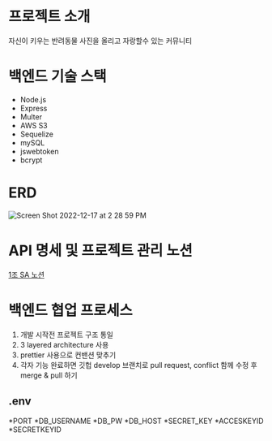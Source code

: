 # 프로젝트 소개
자신이 키우는 반려동물 사진을 올리고 자랑할수 있는 커뮤니티 

# 백엔드 기술 스택
* Node.js
* Express
* Multer
* AWS S3
* Sequelize
* mySQL
* jswebtoken
* bcrypt

# ERD
![Screen Shot 2022-12-17 at 2 28 59 PM](https://user-images.githubusercontent.com/116314838/209049240-ec6d1469-dd34-4f0a-89fa-b12ca00603fd.png)

# API 명세 및 프로젝트 관리 노션 
[1조 SA 노션](https://www.notion.so/1-SA-fe91e4a3548249bf9874b5a45755e8fe)

# 백엔드 협업 프로세스 
1. 개발 시작전 프로젝트 구조 통일
2. 3 layered architecture 사용
3. prettier 사용으로 컨밴션 맞추기 
4. 각자 기능 완료하면 깃헙 develop 브랜치로 pull request, conflict 함께 수정 후 merge & pull 하기


## .env
*PORT
*DB_USERNAME
*DB_PW
*DB_HOST
*SECRET_KEY
*ACCESKEYID
*SECRETKEYID

